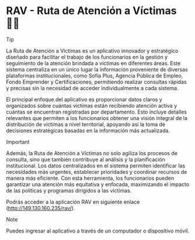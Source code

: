 # RAV - Ruta de Atención a Víctimas 👨‍🦯

> [!TIP]
> La Ruta de Atención a Víctimas es un aplicativo innovador y estratégico diseñado para
facilitar el trabajo de los funcionarios en la gestión y seguimiento de la atención brindada a
víctimas en diferentes áreas. Este sistema centraliza en un único lugar la información
proveniente de diversas plataformas institucionales, como Sofía Plus, Agencia Pública de
Empleo, Fondo Emprender y Certificaciones, permitiendo realizar consultas rápidas y
precisas sin la necesidad de acceder individualmente a cada sistema.


El principal enfoque del aplicativo es proporcionar datos claros y organizados sobre cuántas
víctimas están recibiendo atención activa y cuántas se encuentran registradas por
departamento. Esto incluye detalles relevantes que permiten a los funcionarios obtener una
visión integral de la distribución de víctimas a nivel territorial, apoyando así la toma de
decisiones estratégicas basadas en la información más actualizada.

> [!IMPORTANT]
Además, la Ruta de Atención a Víctimas no solo agiliza los procesos de consulta, sino que
también contribuye al análisis y la planificación institucional. Los datos centralizados en el
sistema permiten identificar las necesidades más urgentes, establecer prioridades y coordinar
recursos de manera más eficiente. Con esta herramienta, los funcionarios pueden garantizar
una atención más equitativa y enfocada, maximizando el impacto de las políticas y programas
dirigidos a las víctimas.




Podrás acceder a la aplicación RAV en siguiente enlace (http://149.130.160.235/rav/).


> [!NOTE]
> Puedes ingresar al aplicativo a través de un computador o dispositivo móvil.
